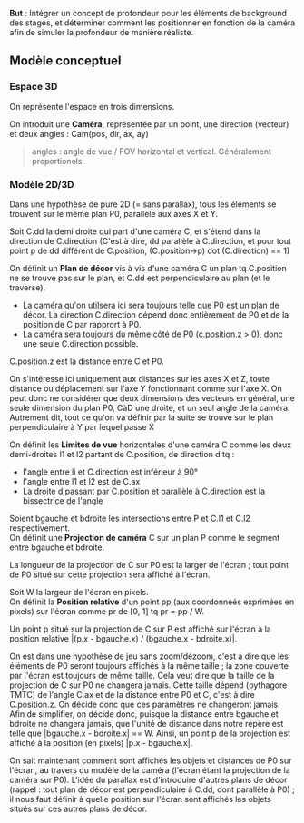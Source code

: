 **But** : Intégrer un concept de profondeur pour les éléments de background des stages, et déterminer comment les positionner en fonction de la caméra afin de simuler la profondeur de manière réaliste.  

## Modèle conceptuel
### Espace 3D
On représente l'espace en trois dimensions.  

On introduit une **Caméra**, représentée par un point, une direction (vecteur) et deux angles : Cam(pos, dir, ax, ay) 
> angles : angle de vue / FOV horizontal et vertical. Généralement proportionels.

### Modèle 2D/3D
Dans une hypothèse de pure 2D (= sans parallax), tous les éléments se trouvent sur le même plan P0, parallèle aux axes X et Y.    

Soit C.dd la demi droite qui part d'une caméra C, et s'étend dans la direction de C.direction (C'est à dire, dd parallèle à C.direction, et pour tout point p de dd différent de C.position, (C.position->p) dot (C.direction) == 1)

On définit un **Plan de décor** vis à vis d'une caméra C un plan tq C.position ne se trouve pas sur le plan, et C.dd est perpendiculaire au plan (et le traverse).  

- La caméra qu'on utilsera ici sera toujours telle que P0 est un plan de décor. La direction C.direction dépend donc entièrement de P0 et de la position de C par rapprort à P0. 
- La caméra sera toujours du même côté de P0 (c.position.z > 0), donc une seule C.direction possible.  

C.position.z est la distance entre C et P0.  

On s'intéresse ici uniquement aux distances sur les axes X et Z, toute distance ou déplacement sur l'axe Y fonctionnant comme sur l'axe X. On peut donc ne considérer que deux dimensions des vecteurs en général, une seule dimension du plan P0, CàD une droite, et un seul angle de la caméra. Autrement dit, tout ce qu'on va définir par la suite se trouve sur le plan perpendiculaire à Y par lequel passe X

On définit les **Limites de vue** horizontales d'une caméra C comme les deux demi-droites l1 et l2 partant de C.position, de direction d tq :
- l'angle entre li et C.direction est inférieur à 90°
- l'angle entre l1 et l2 est de C.ax
- La droite d passant par C.position et parallèle à C.direction est la bissectrice de l'angle  

Soient bgauche et bdroite les intersections entre P et C.l1 et C.l2 respectivement.  
On définit une **Projection de caméra** C sur un plan P comme le segment entre bgauche et bdroite.  

La longueur de la projection de C sur P0 est la larger de l'écran ; tout point de P0 situé sur cette projection sera affiché à l'écran.  

Soit W la largeur de l'écran en pixels.  
On définit la **Position relative** d'un point pp (aux coordonneés exprimées en pixels) sur l'écran comme pr de [0, 1] tq pr = pp / W.  

Un point p situé sur la projection de C sur P est affiché sur l'écran à la position relative |(p.x - bgauche.x) / (bgauche.x - bdroite.x)|. 

On est dans une hypothèse de jeu sans zoom/dézoom, c'est à dire que les éléments de P0 seront toujours affichés à la même taille ; la zone couverte par l'écran est toujours de même taille. Cela veut dire que la taille de la projection de C sur P0 ne changera jamais. Cette taille dépend (pythagore TMTC) de l'angle C.ax et de la distance entre P0 et C, c'est à dire C.position.z. On décide donc que ces paramètres ne changeront jamais.  
Afin de simplifier, on décide donc, puisque la distance entre bgauche et bdroite ne changera jamais, que l'unité de distance dans notre repère est telle que |bgauche.x - bdroite.x| == W. Ainsi, un point p de la projection est affiché à la position (en pixels) |p.x - bgauche.x|.  

On sait maintenant comment sont affichés les objets et distances de P0 sur l'écran, au travers du modèle de la caméra (l'écran étant la projection de la caméra sur P0). L'idée du parallax est d'introduire d'autres plans de décor (rappel : tout plan de décor est perpendiculaire à C.dd, dont parallèle à P0) ; il nous faut définir à quelle position sur l'écran sont affichés les objets situés sur ces autres plans de décor.  